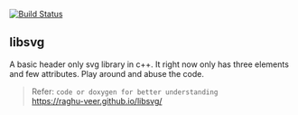 [![Build Status](https://travis-ci.org/raghu-veer/libsvg.svg?branch=master)](https://travis-ci.org/raghu-veer/libsvg)
## libsvg
 A basic header only svg library in c++. 
  It right now only has three elements and few attributes.
  Play around and abuse the code.

  > Refer: `code or doxygen for better understanding`<br>
  > https://raghu-veer.github.io/libsvg/
   
